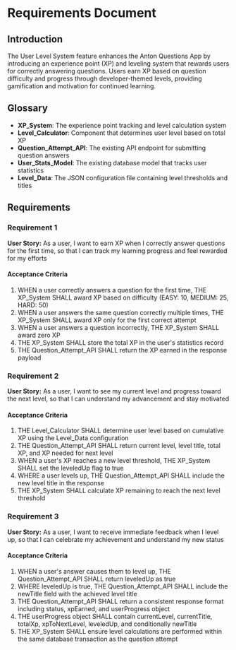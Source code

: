 # Requirements Document

## Introduction

The User Level System feature enhances the Anton Questions App by introducing an experience point (XP) and leveling system that rewards users for correctly answering questions. Users earn XP based on question difficulty and progress through developer-themed levels, providing gamification and motivation for continued learning.

## Glossary

- **XP_System**: The experience point tracking and level calculation system
- **Level_Calculator**: Component that determines user level based on total XP
- **Question_Attempt_API**: The existing API endpoint for submitting question answers
- **User_Stats_Model**: The existing database model that tracks user statistics
- **Level_Data**: The JSON configuration file containing level thresholds and titles

## Requirements

### Requirement 1

**User Story:** As a user, I want to earn XP when I correctly answer questions for the first time, so that I can track my learning progress and feel rewarded for my efforts

#### Acceptance Criteria

1. WHEN a user correctly answers a question for the first time, THE XP_System SHALL award XP based on difficulty (EASY: 10, MEDIUM: 25, HARD: 50)
2. WHEN a user answers the same question correctly multiple times, THE XP_System SHALL award XP only for the first correct attempt
3. WHEN a user answers a question incorrectly, THE XP_System SHALL award zero XP
4. THE XP_System SHALL store the total XP in the user's statistics record
5. THE Question_Attempt_API SHALL return the XP earned in the response payload

### Requirement 2

**User Story:** As a user, I want to see my current level and progress toward the next level, so that I can understand my advancement and stay motivated

#### Acceptance Criteria

1. THE Level_Calculator SHALL determine user level based on cumulative XP using the Level_Data configuration
2. THE Question_Attempt_API SHALL return current level, level title, total XP, and XP needed for next level
3. WHEN a user's XP reaches a new level threshold, THE XP_System SHALL set the leveledUp flag to true
4. WHERE a user levels up, THE Question_Attempt_API SHALL include the new level title in the response
5. THE XP_System SHALL calculate XP remaining to reach the next level threshold

### Requirement 3

**User Story:** As a user, I want to receive immediate feedback when I level up, so that I can celebrate my achievement and understand my new status

#### Acceptance Criteria

1. WHEN a user's answer causes them to level up, THE Question_Attempt_API SHALL return leveledUp as true
2. WHERE leveledUp is true, THE Question_Attempt_API SHALL include the newTitle field with the achieved level title
3. THE Question_Attempt_API SHALL return a consistent response format including status, xpEarned, and userProgress object
4. THE userProgress object SHALL contain currentLevel, currentTitle, totalXp, xpToNextLevel, leveledUp, and conditionally newTitle
5. THE XP_System SHALL ensure level calculations are performed within the same database transaction as the question attempt